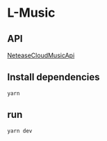 # L-Music

## API
[NeteaseCloudMusicApi](https://binaryify.github.io/NeteaseCloudMusicApi)

## Install dependencies
```
yarn
```

## run
```
yarn dev
```
